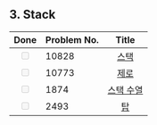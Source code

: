 ## 3. Stack

| Done | Problem No. | Title | 
|  :--: | :--- | :--: |
| <input type="checkbox" disabled /> | 10828 | [스택](https://www.acmicpc.net/problem/10828) | 
| <input type="checkbox" disabled /> | 10773 | [제로](https://www.acmicpc.net/problem/10773) | 
| <input type="checkbox" disabled /> | 1874 | [스택 수열](https://www.acmicpc.net/problem/1874) | 
| <input type="checkbox" disabled /> | 2493 | [탑](https://www.acmicpc.net/problem/2493) | 
